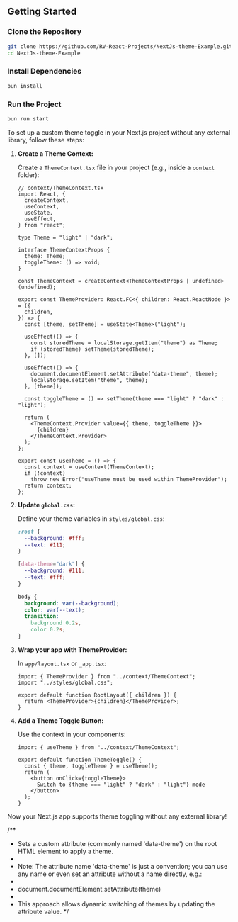 ## Getting Started

### Clone the Repository

```bash
git clone https://github.com/RV-React-Projects/NextJs-theme-Example.git
cd NextJs-theme-Example
```

### Install Dependencies

```bash
bun install
```

### Run the Project

```bash
bun run start
```

To set up a custom theme toggle in your Next.js project without any external library, follow these steps:

1. **Create a Theme Context:**

   Create a `ThemeContext.tsx` file in your project (e.g., inside a `context` folder):

   ```tsx
   // context/ThemeContext.tsx
   import React, {
     createContext,
     useContext,
     useState,
     useEffect,
   } from "react";

   type Theme = "light" | "dark";

   interface ThemeContextProps {
     theme: Theme;
     toggleTheme: () => void;
   }

   const ThemeContext = createContext<ThemeContextProps | undefined>(undefined);

   export const ThemeProvider: React.FC<{ children: React.ReactNode }> = ({
     children,
   }) => {
     const [theme, setTheme] = useState<Theme>("light");

     useEffect(() => {
       const storedTheme = localStorage.getItem("theme") as Theme;
       if (storedTheme) setTheme(storedTheme);
     }, []);

     useEffect(() => {
       document.documentElement.setAttribute("data-theme", theme);
       localStorage.setItem("theme", theme);
     }, [theme]);

     const toggleTheme = () => setTheme(theme === "light" ? "dark" : "light");

     return (
       <ThemeContext.Provider value={{ theme, toggleTheme }}>
         {children}
       </ThemeContext.Provider>
     );
   };

   export const useTheme = () => {
     const context = useContext(ThemeContext);
     if (!context)
       throw new Error("useTheme must be used within ThemeProvider");
     return context;
   };
   ```

2. **Update `global.css`:**

   Define your theme variables in `styles/global.css`:

   ```css
   :root {
     --background: #fff;
     --text: #111;
   }

   [data-theme="dark"] {
     --background: #111;
     --text: #fff;
   }

   body {
     background: var(--background);
     color: var(--text);
     transition:
       background 0.2s,
       color 0.2s;
   }
   ```

3. **Wrap your app with ThemeProvider:**

   In `app/layout.tsx` or `_app.tsx`:

   ```tsx
   import { ThemeProvider } from "../context/ThemeContext";
   import "../styles/global.css";

   export default function RootLayout({ children }) {
     return <ThemeProvider>{children}</ThemeProvider>;
   }
   ```

4. **Add a Theme Toggle Button:**

   Use the context in your components:

   ```tsx
   import { useTheme } from "../context/ThemeContext";

   export default function ThemeToggle() {
     const { theme, toggleTheme } = useTheme();
     return (
       <button onClick={toggleTheme}>
         Switch to {theme === "light" ? "dark" : "light"} mode
       </button>
     );
   }
   ```

Now your Next.js app supports theme toggling without any external library!

/\*\*

- Sets a custom attribute (commonly named 'data-theme') on the root HTML element to apply a theme.
-
- Note: The attribute name 'data-theme' is just a convention; you can use any name or even set an attribute without a name directly, e.g.:
-
- document.documentElement.setAttribute(theme)
-
- This approach allows dynamic switching of themes by updating the attribute value.
  \*/
